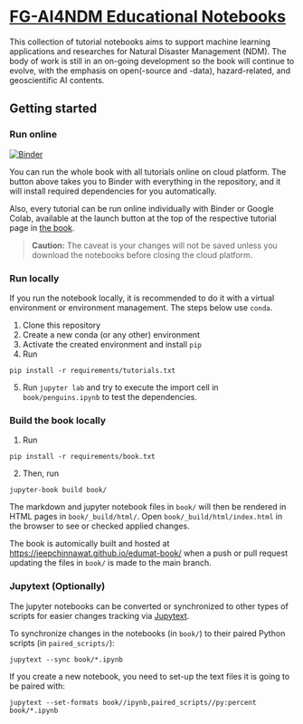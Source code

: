 # [FG-AI4NDM Educational Notebooks](https://jeepchinnawat.github.io/edumat-book/)

This collection of tutorial notebooks aims to support machine learning applications and researches for Natural Disaster Management (NDM). The body of work is still in an on-going development so the book will continue to evolve, with the emphasis on open(-source and -data), hazard-related, and geoscientific AI contents.

## Getting started

### Run online

[![Binder](https://mybinder.org/badge_logo.svg)](https://mybinder.org/v2/gh/jeepchinnawat/edumat-book/HEAD)

You can run the whole book with all tutorials online on cloud platform. The button above takes you to Binder with everything in the repository, and it will install required dependencies for you automatically.

Also, every tutorial can be run online individually with Binder or Google Colab, available at the launch button at the top of the respective tutorial page in [the book](https://jeepchinnawat.github.io/edumat-book/).

> **Caution:**
> The caveat is your changes will not be saved unless you download the notebooks before closing the cloud platform.

### Run locally

If you run the notebook locally, it is recommended to do it with a virtual environment or environment management. The steps below use `conda`.

1. Clone this repository
2. Create a new conda (or any other) environment
3. Activate the created environment and install `pip`
4. Run
```
pip install -r requirements/tutorials.txt
```
5. Run `jupyter lab` and try to execute the import cell in `book/penguins.ipynb` to test the dependencies.

### Build the book locally

1. Run
```
pip install -r requirements/book.txt
```
2. Then, run
```
jupyter-book build book/
```

The markdown and jupyter notebook files in `book/` will then be rendered in HTML pages in `book/_build/html/`.
Open `book/_build/html/index.html` in the browser to see or checked applied changes.

The book is automically built and hosted at https://jeepchinnawat.github.io/edumat-book/ when a push or pull request updating the files in `book/` is made to the main branch.

### Jupytext (Optionally)

The jupyter notebooks can be converted or synchronized to other types of scripts for easier changes tracking via [Jupytext](https://jupytext.readthedocs.io/).

To synchronize changes in the notebooks (in `book/`) to their paired Python scripts (in `paired_scripts/`):
```
jupytext --sync book/*.ipynb
```

If you create a new notebook, you need to set-up the text files it is going to be paired with:

```
jupytext --set-formats book//ipynb,paired_scripts//py:percent book/*.ipynb
```